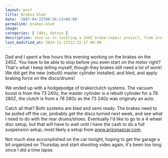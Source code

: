 ```yaml
---
layout: post
title: Brakes bled
date: '2007-04-25T08:56:23+00:00'
permalink: brakes-bled
image: 
categories: [ 240z, datsun ]
description: Join us in tackling a 240Z brake-repair project, from installing a new master cylinder to planning for future enhancements.
last_modified_at: 2024-11-15T12:15:17-06:00
---
```


Dad and I spent a few hours this evening working on the brakes on the 240Z. You have to be able to stop before you even start on the motor right? That's what I keep telling myself, though they brakes still need a lot of work! We did get the new (rebuilt) master cylinder installed, and bled, and apply braking force on the discs/drums!

We ended up with a hodgepodge of brake/clutch systems. The vacuum boost is from the 73 240z, the master cylinder is a rebuilt cylinder for a 78 280Z, the clutch is from a 78 280z as the 73 240z was originaly an auto.

Catch all that? Both systems are bled and semi ready. The brakes need to be pulled off the car, probably get the discs turned next week, and see what I need to do with the rear drums/shoes. Eventually I'd like to go to a 4 wheel disc setup, but that will have to wait until I have the cash to do a full suspension setup, most likely a setup from www.arizonazcar.com.

Not much else accomplished on the car tonight, hoping to get the garage a bit organized on Thursday and start shooting video again, it's been too long since I did a time lapse.


